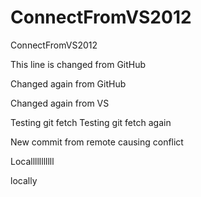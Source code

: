 ConnectFromVS2012
=================

ConnectFromVS2012

This line is changed from GitHub

Changed again from GitHub

Changed again from VS

Testing git fetch
Testing git fetch again

New commit from remote causing conflict


Localllllllllll

locally